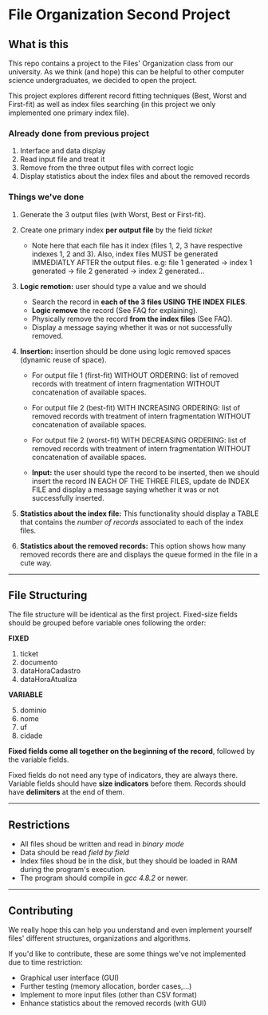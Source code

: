 # File Organization Second Project

## What is this

This repo contains a project to the Files' Organization class from our
university. As we think (and hope) this can be helpful to other computer
science undergraduates, we decided to open the project.

This project explores different record fitting techniques (Best, Worst
and First-fit) as well as index files searching (in this project we only
implemented one primary index file).

### Already done from previous project

1. Interface and data display
2. Read input file and treat it
3. Remove from the three output files with correct logic
4. Display statistics about the index files and about the removed records


### Things we've done

1. Generate the 3 output files (with Worst, Best or First-fit).

2. Create one primary index **per output file** by the field *ticket*
    - Note here that each file has it index (files 1, 2, 3 have respective 
      indexes 1, 2 and 3). Also, index files MUST be generated IMMEDIATLY AFTER
      the output files. e.g: file 1 generated -> index 1 generated -> file 2 
      generated -> index 2 generated...
    
3. **Logic remotion:** user should type a value and we should
    - Search the record in **each of the 3 files USING THE INDEX FILES**.
    - **Logic remove** the record (See FAQ for explaining).
    - Physically remove the record **from the index files** (See FAQ).
    - Display a message saying whether it was or not successfully removed. 
  
4. **Insertion:** insertion should be done using logic removed spaces
  (dynamic reuse of space).
    - For output file 1 (first-fit) WITHOUT ORDERING: list of removed
    records with treatment of intern fragmentation WITHOUT concatenation
    of available spaces.

    - For output file 2 (best-fit) WITH INCREASING ORDERING: list of removed
    records with treatment of intern fragmentation WITHOUT concatenation
    of available spaces.

    - For output file 2 (worst-fit) WITH DECREASING ORDERING: list of removed
    records with treatment of intern fragmentation WITHOUT concatenation
    of available spaces.

    - **Input:** the user should type the record to be inserted, then we should
      insert the record IN EACH OF THE THREE FILES, update de INDEX FILE and 
      display a message saying whether it was or not successfully inserted.
    
 5. **Statistics about the index file:** This functionality should display
 a TABLE that contains the *number of records* associated to each of the index
 files.
  
 6. **Statistics about the removed records:** This option shows how many removed
 records there are and displays the queue formed in the file in a cute way.
  

---------------------------------------------------------------------------
## File Structuring
  The file structure will be identical as the first project. Fixed-size
  fields should be grouped before variable ones following the order:
  
**FIXED**

  1. ticket
  2. documento
  3. dataHoraCadastro
  4. dataHoraAtualiza

**VARIABLE**

  5. dominio
  6. nome
  7. uf
  8. cidade
  

**Fixed fields come all together on the beginning of the record**,
followed by the variable fields.

Fixed fields do not need any type of indicators, they are always there. 
Variable fields should have **size indicators** before them. 
Records should have **delimiters** at the end of them.

---------------------------------------------------------------------------
## Restrictions
- All files shoud be written and read in *binary mode*
- Data should be read *field by field*
- Index files shoud be in the disk, but they should be loaded in RAM
  during the program's execution.
- The program should compile in *gcc 4.8.2* or newer.
---------------------------------------------------------------------------

## Contributing

We really hope this can help you understand and even implement yourself
files' different structures, organizations and algorithms.


If you'd like to contribute, these are some things we've not implemented
due to time restriction:

- Graphical user interface (GUI)
- Further testing (memory allocation, border cases,...)
- Implement to more input files (other than CSV format)
- Enhance statistics about the removed records (with GUI)
